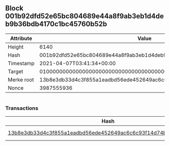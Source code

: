 ## Block 001b92dfd52e65bc804689e44a8f9ab3eb1d4deb9b36bdb4170c1bc45760b52b

Attribute | Value
--- | ---
Height | 6140
Hash | 001b92dfd52e65bc804689e44a8f9ab3eb1d4deb9b36bdb4170c1bc45760b52b
Timestamp | 2021-04-07T03:41:34+00:00
Target | 0100000000000000000000000000000000000000000000000000000000000000
Merke root | 13b8e3db33d4c3f855a1eadbd56ede452649ac6c6c93f14d74b9c0013e695783
Nonce | 3987555936

```

```

### Transactions

Hash | Amount
--- | ---
[13b8e3db33d4c3f855a1eadbd56ede452649ac6c6c93f14d74b9c0013e695783](13b8e3db33d4c3f855a1eadbd56ede452649ac6c6c93f14d74b9c0013e695783.md) | 10.00000000 SKEPTI 
